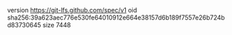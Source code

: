 version https://git-lfs.github.com/spec/v1
oid sha256:39a623aec776e530fe64010912e664e38157d6b189f7557e26b724bd83730645
size 7448
